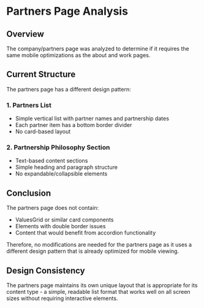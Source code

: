 # Partners Page Analysis

## Overview
The company/partners page was analyzed to determine if it requires the same mobile optimizations as the about and work pages.

## Current Structure
The partners page has a different design pattern:

### 1. Partners List
- Simple vertical list with partner names and partnership dates
- Each partner item has a bottom border divider
- No card-based layout

### 2. Partnership Philosophy Section
- Text-based content sections
- Simple heading and paragraph structure
- No expandable/collapsible elements

## Conclusion
The partners page does not contain:
- ValuesGrid or similar card components
- Elements with double border issues
- Content that would benefit from accordion functionality

Therefore, no modifications are needed for the partners page as it uses a different design pattern that is already optimized for mobile viewing.

## Design Consistency
The partners page maintains its own unique layout that is appropriate for its content type - a simple, readable list format that works well on all screen sizes without requiring interactive elements.
